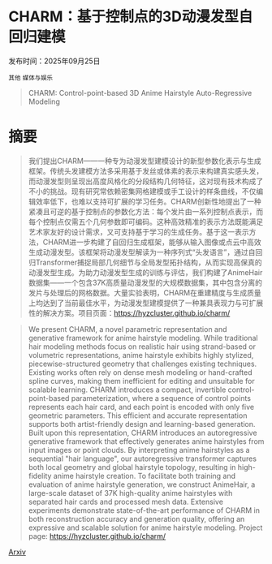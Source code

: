 # CHARM：基于控制点的3D动漫发型自回归建模

发布时间：2025年09月25日

`其他` `媒体与娱乐`

> CHARM: Control-point-based 3D Anime Hairstyle Auto-Regressive Modeling

# 摘要

> 我们提出CHARM——一种专为动漫发型建模设计的新型参数化表示与生成框架。传统头发建模方法多采用基于发丝或体素的表示来构建真实感头发，而动漫发型则呈现出高度风格化的分段结构几何特征，这对现有技术构成了不小的挑战。现有研究常依赖密集网格建模或手工设计的样条曲线，不仅编辑效率低下，也难以支持可扩展的学习任务。CHARM创新性地提出了一种紧凑且可逆的基于控制点的参数化方法：每个发片由一系列控制点表示，而每个控制点仅需五个几何参数即可编码。这种高效精准的表示方法既能满足艺术家友好的设计需求，又可支持基于学习的生成任务。基于这一表示方法，CHARM进一步构建了自回归生成框架，能够从输入图像或点云中高效生成动漫发型。该框架将动漫发型解读为一种序列式“头发语言”，通过自回归Transformer捕捉局部几何细节与全局发型拓扑结构，从而实现高保真的动漫发型生成。为助力动漫发型生成的训练与评估，我们构建了AnimeHair数据集——一个包含37K高质量动漫发型的大规模数据集，其中包含分离的发片与处理后的网格数据。大量实验表明，CHARM在重建精度与生成质量上均达到了当前最佳水平，为动漫发型建模提供了一种兼具表现力与可扩展性的解决方案。项目页面：https://hyzcluster.github.io/charm/

> We present CHARM, a novel parametric representation and generative framework for anime hairstyle modeling. While traditional hair modeling methods focus on realistic hair using strand-based or volumetric representations, anime hairstyle exhibits highly stylized, piecewise-structured geometry that challenges existing techniques. Existing works often rely on dense mesh modeling or hand-crafted spline curves, making them inefficient for editing and unsuitable for scalable learning. CHARM introduces a compact, invertible control-point-based parameterization, where a sequence of control points represents each hair card, and each point is encoded with only five geometric parameters. This efficient and accurate representation supports both artist-friendly design and learning-based generation. Built upon this representation, CHARM introduces an autoregressive generative framework that effectively generates anime hairstyles from input images or point clouds. By interpreting anime hairstyles as a sequential "hair language", our autoregressive transformer captures both local geometry and global hairstyle topology, resulting in high-fidelity anime hairstyle creation. To facilitate both training and evaluation of anime hairstyle generation, we construct AnimeHair, a large-scale dataset of 37K high-quality anime hairstyles with separated hair cards and processed mesh data. Extensive experiments demonstrate state-of-the-art performance of CHARM in both reconstruction accuracy and generation quality, offering an expressive and scalable solution for anime hairstyle modeling. Project page: https://hyzcluster.github.io/charm/

[Arxiv](https://arxiv.org/abs/2509.21114)